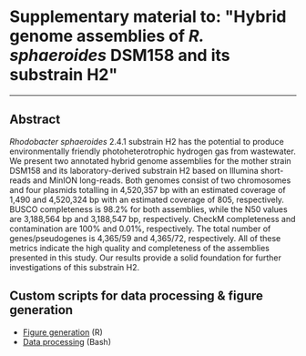 # Supplementary material to: \"Hybrid genome assemblies of _R. sphaeroides_ DSM158 and its substrain H2\"

<hr/>

## Abstract

_Rhodobacter sphaeroides_ 2.4.1 substrain H2 has the potential to produce environmentally friendly photoheterotrophic hydrogen gas from wastewater. We present two annotated hybrid genome assemblies for the mother strain DSM158 and its laboratory-derived substrain H2 based on Illumina short-reads and MinION long-reads. Both genomes consist of two chromosomes and four plasmids totalling in 4,520,357 bp with an estimated coverage of 1,490 and 4,520,324 bp with an estimated coverage of 805, respectively. BUSCO completeness is 98.2% for both assemblies, while the N50 values are 3,188,564 bp and 3,188,547 bp, respectively. CheckM completeness and contamination are 100% and 0.01%, respectively. The total number of genes/pseudogenes is 4,365/59 and 4,365/72, respectively. All of these metrics indicate the high quality and completeness of the assemblies presented in this study. Our results provide a solid foundation for further investigations of this substrain H2.

## Custom scripts for data processing & figure generation
- [Figure generation](https://awkologist.github.io/RhodoGeno/Supplementary_R_plots.html) (R)
- [Data processing](https://awkologist.github.io/RhodoGeno/Bash_data_procressing.html) (Bash)
